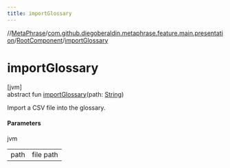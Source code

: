 ```yaml
---
title: importGlossary
---
```

//[MetaPhrase](../../../index.html)/[com.github.diegoberaldin.metaphrase.feature.main.presentation](../index.html)/[RootComponent](index.html)/[importGlossary](import-glossary.html)



# importGlossary



[jvm]\
abstract fun [importGlossary](import-glossary.html)(path: [String](https://kotlinlang.org/api/latest/jvm/stdlib/kotlin/-string/index.html))



Import a CSV file into the glossary.



#### Parameters


jvm

| | |
|---|---|
| path | file path |




